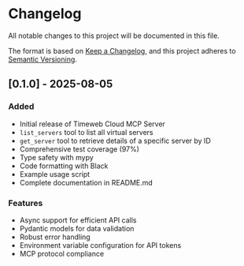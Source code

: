 # Changelog

All notable changes to this project will be documented in this file.

The format is based on [Keep a Changelog](https://keepachangelog.com/en/1.0.0/),
and this project adheres to [Semantic Versioning](https://semver.org/spec/v2.0.0.html).

## [0.1.0] - 2025-08-05

### Added
- Initial release of Timeweb Cloud MCP Server
- `list_servers` tool to list all virtual servers
- `get_server` tool to retrieve details of a specific server by ID
- Comprehensive test coverage (97%)
- Type safety with mypy
- Code formatting with Black
- Example usage script
- Complete documentation in README.md

### Features
- Async support for efficient API calls
- Pydantic models for data validation
- Robust error handling
- Environment variable configuration for API tokens
- MCP protocol compliance
